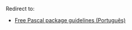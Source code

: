 Redirect to:

*   [Free Pascal package guidelines (Português)](/index.php/Free_Pascal_package_guidelines_(Portugu%C3%AAs) "Free Pascal package guidelines (Português)")